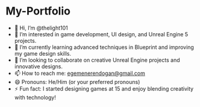 # My-Portfolio

- 👋 Hi, I’m @thelight101
- 👀 I’m interested in game development, UI design, and Unreal Engine 5 projects.
- 🌱 I’m currently learning advanced techniques in Blueprint and improving my game design skills.
- 💞️ I’m looking to collaborate on creative Unreal Engine projects and innovative designs.
- 📫 How to reach me: egemenerendogan@gmail.com
- 😄 Pronouns: He/Him (or your preferred pronouns)
- ⚡ Fun fact: I started designing games at 15 and enjoy blending creativity with technology!

